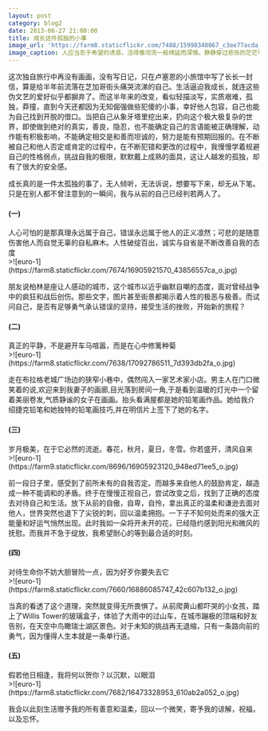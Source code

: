 ```yaml
---
layout: post
category: blog2
date: 2013-06-27 21:00:00
title: 成长这件孤独的小事
image_url: 'https://farm8.staticflickr.com/7488/15998348067_c3ee77acda_k.jpg'
image_caption: 人应当忍于希望的诱惑，活得像河流一般绵延而深情。静静穿过悲伤的茫茫平野，欣悦的深深山谷，穿过生命中那些漫无止境的孤独和寒冷
---
```


这次独自旅行中再没有画画，没有写日记，只在卢塞恩的小旅馆中写了长长一封信，算是给半年前流落在芝加哥街头痛哭流涕的自己。生活逼迫我成长，就连这些伪文艺的爱好似乎都摒弃了。而这半年来的改变，看似轻描淡写，实质艰难，孤独，莽撞，直到今天还都因为无知倔强做些犯傻的小事，幸好他人包容，自己也能为自己找到开脱的借口。当把自己从象牙塔里挖出来，扔向这个极大极复杂的世界，即使做到绝对的真实，善良，隐忍，也不能确定自己的言语能被正确理解，动作能有积极影响，不能确定相交是和善而坦诚的，努力是能有预期回报的。在不断被自己和他人否定或肯定的过程中，在不断犯错和更改的过程中，我慢慢学着规避自己的性格弱点，挑战自我的极限，默默戴上成熟的面具，这让人越发的孤独，却有了很大的安全感。

成长真的是一件太孤独的事了，无人倾听，无法诉说，想要写下来，却无从下笔。只是在别人都不曾注意到的一瞬间，我与从前的自己已经判若两人了。

#### (一)

<figcaption>
人心可怕的是那真理永远属于自己，错误永远属于他人的正义凛然；可悲的是随意伤害他人而自觉无辜的自私麻木。人性破绽百出，诚实与自省是不断改善自我的态度
</figcaption>
>![euro-1](https://farm8.staticflickr.com/7674/16905921570_43856557ca_o.jpg)

朋友说柏林是座让人感动的城市，这个城市以近乎幽默自嘲的态度，面对曾经战争中的疯狂和战后创伤。那些文字，图片甚至街景都揭示着人性的极恶与极善。而试问自己，是否有足够勇气承认错误的坚持，接受生活的挫败，开始新的旅程？

#### (二)

<figcaption>
真正的平静，不是避开车马喧嚣，而是在心中修篱种菊
</figcaption>
>![euro-1](https://farm8.staticflickr.com/7638/17092786511_7d393db2fa_o.jpg)


走在布拉格老城广场边的狭窄小巷中，偶然闯入一家艺术家小店。男主人在门口微笑着的说,欢迎来到我妻子的画廊,目光落到房间一角,于是看到温暖的灯光中一个留着美丽卷发,气质静谧的女子在画画。抬头看满屋都是她的铅笔画作品。她给我介绍捷克铅笔和她独特的铅笔画技巧,并在明信片上签下了她的名字。

#### (三)

<figcaption>
岁月极美，在于它必然的流逝。春花，秋月，夏日，冬雪。你若盛开，清风自来
</figcaption>
>![euro-1](https://farm9.staticflickr.com/8696/16905923120_948ed71ee5_o.jpg)


前一段日子里，感受到了前所未有的自我否定。而越多来自他人的鼓励肯定，越造成一种不能调和的矛盾。终于在慢慢正视自己，尝试改变之后，找到了正确的态度去对待自己和生活。放下从前的自傲，自卑，自怜，拿出真正的温柔和谦逊去面对他人，世界突然也退下了尖锐的刺，回以温柔拥抱。一下子不知何处而来的强大正能量和好运气悄然出现。此时我如一朵将开未开的花，已经隐约感到阳光和微风的抚慰。而我并不急于绽放，我希望耐心的等到最合适的时刻。

#### (四)

<figcaption>
对待生命你不妨大胆冒险一点，因为好歹你要失去它
</figcaption>
>![euro-1](https://farm8.staticflickr.com/7660/16886085747_42c607b132_o.jpg)


当真的看透了这个道理，突然就变得无所畏惧了。从前爬黄山都吓哭的小女孩，踏上了Willis Tower的玻璃盒子，体验了大雨中的过山车，在城市蹦极的顶端和好友告别，在天空中鸟瞰瑞士湖区景色。对于未知的挑战再无退缩，只有一条路向前的勇气，因为懂得人生本就是一条单行道。

#### (五)

<figcaption>
假若他日相逢，我将何以贺你？以沉默，以眼泪
</figcaption>
>![euro-1](https://farm8.staticflickr.com/7682/16473328953_610ab2a052_o.jpg)

我会以此刻生活赠予我的所有善意和温柔，回以一个微笑，寄予我的谅解，祝福，以及忘怀。
